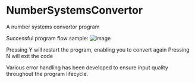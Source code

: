 # NumberSystemsConvertor
A number systems convertor program 

Successful program flow sample:
![image](https://github.com/Olivein123/NumberSystemsConvertor/assets/111875528/1ebd31bb-3b5a-47d9-9e71-183dd3d1cd89)


Pressing Y will restart the program, enabling you to convert again
Pressing N will exit the code

Various error handling has been developed to ensure input quality throughout the program lifecycle.



